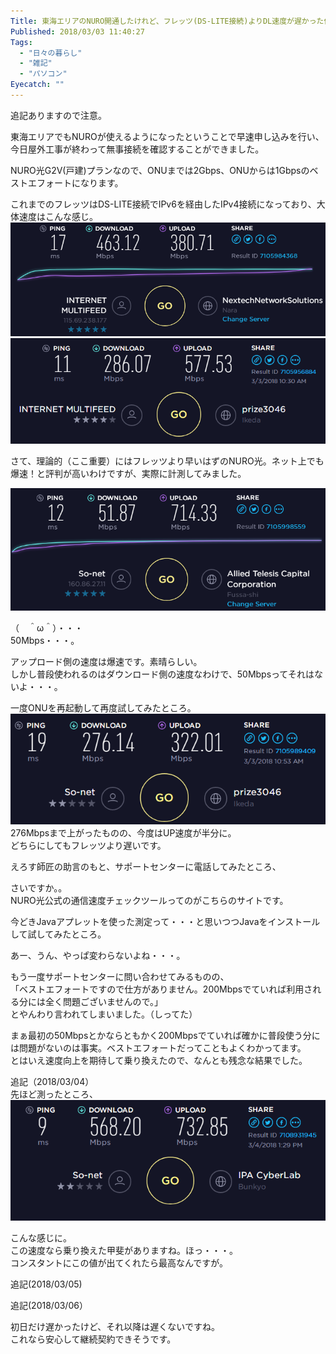 ```yaml
---
Title: 東海エリアのNURO開通したけれど、フレッツ(DS-LITE接続)よりDL速度が遅かった件（たまたまだったみたい。 追記あり）
Published: 2018/03/03 11:40:27
Tags:
  - "日々の暮らし"
  - "雑記"
  - "パソコン"
Eyecatch: ""
---
```

追記ありますので注意。  

東海エリアでもNUROが使えるようになったということで早速申し込みを行い、今日屋外工事が終わって無事接続を確認することができました。  

NURO光G2V(戸建)プランなので、ONUまでは2Gbps、ONUからは1Gbpsのベストエフォートになります。  




これまでのフレッツはDS-LITE接続でIPv6を経由したIPv4接続になっており、大体速度はこんな感じ。  
![](20180303112903.png) 
![](20180303112923.png) 
<?# EmbedLink "http://www.speedtest.net/result/7105984368" /?>

さて、理論的（ここ重要）にはフレッツより早いはずのNURO光。ネット上でも爆速！と評判が高いわけですが、実際に計測してみました。  

![](20180303113042.png) 

<?# EmbedLink "http://www.speedtest.net/result/7105997398" /?>

（　＾ω＾）・・・  
50Mbps・・・。  


アップロード側の速度は爆速です。素晴らしい。  
しかし普段使われるのはダウンロード側の速度なわけで、50Mbpsってそれはないよ・・・。  

一度ONUを再起動して再度試してみたところ。  
![](20180303113259.png) 
276Mbpsまで上がったものの、今度はUP速度が半分に。  
どちらにしてもフレッツより遅いです。  

えろす師匠の助言のもと、サポートセンターに電話してみたところ、

<?# Twitter 969755019716079617 /?>

さいですか。。  
NURO光公式の通信速度チェックツールってのがこちらのサイトです。  

<?# EmbedLink "http://www.nuro.jp/speedup/nuroCheck.html" /?>


今どきJavaアプレットを使った測定って・・・と思いつつJavaをインストールして試してみたところ。  

<?# Twitter 969757167363346433 /?>

あー、うん、やっぱ変わらないよね・・・。  

もう一度サポートセンターに問い合わせてみるものの、  
「ベストエフォートですので仕方がありません。200Mbpsでていれば利用される分には全く問題ございませんので。」  
とやんわり言われてしまいました。（しってた）  

まぁ最初の50Mbpsとかならともかく200Mbpsでていれば確かに普段使う分には問題がないのは事実。ベストエフォートだってこともよくわかってます。    
とはいえ速度向上を期待して乗り換えたので、なんとも残念な結果でした。  


追記（2018/03/04）  
先ほど測ったところ、
![](20180304133426.png) 

<?# EmbedLink "http://www.speedtest.net/result/7108931945" /?>

こんな感じに。  
この速度なら乗り換えた甲斐がありますね。ほっ・・・。  
コンスタントにこの値が出てくれたら最高なんですが。  

追記(2018/03/05)  

<?# Twitter 970594906765848576 /?>

追記(2018/03/06）  

<?# EmbedLink "http://www.speedtest.net/result/7115520545" /?>

初日だけ遅かったけど、それ以降は遅くないですね。  
これなら安心して継続契約できそうです。  
